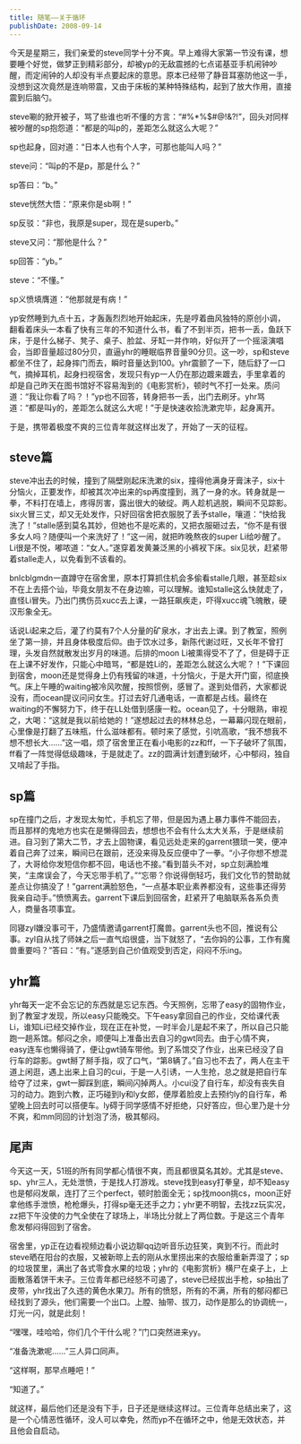 ```yaml
---
title: 随笔——关于循环
publishDate: 2008-09-14
---
```


今天是星期三，我们亲爱的steve同学十分不爽。早上难得大家第一节没有课，想要睡个好觉，做梦正到精彩部分，却被yp的无敌震撼的七点诺基亚手机闹钟吵醒，而定闹钟的人却没有半点要起床的意思。原本已经带了静音耳塞防他这一手，没想到这次竟然是连响带震，又由于床板的某种特殊结构，起到了放大作用，直接震到后脑勺。

steve唰的掀开被子，骂了些谁也听不懂的方言：“#%\*%$#@!&?!”，回头对同样被吵醒的sp抱怨道：“都是的叫p的，差距怎么就这么大呢？”

sp也起身，回对道：“日本人也有个人字，可那也能叫人吗？”

steve问：“叫p的不是p，那是什么？”

sp答曰：“b。”

steve恍然大悟：“原来你是sb啊！”

sp反驳：“非也，我原是super，现在是superb。”

steve又问：“那他是什么？”

sp回答：“yb。”

steve：“不懂。”

sp义愤填膺道：“他那就是有病！”

yp安然睡到九点十五，才轰轰烈烈地开始起床，先是哼着曲风独特的原创小调，翻看着床头一本看了快有三年的不知道什么书，看了不到半页，把书一丢，鱼跃下床，于是什么梯子、凳子、桌子、脸盆、牙缸一并作响，好似开了一个摇滚演唱会，当即音量超过80分贝，直逼yhr的睡眠临界音量90分贝。这一吵，sp和steve都坐不住了，起身摔门而去，瞬时音量达到100。yhr震颤了一下，随后舒了一口气，摘掉耳机，起身扫视宿舍，发现只有yp一人仍在那边踱来踱去，手里拿着的却是自己昨天在图书馆好不容易淘到的《电影赏析》，顿时气不打一处来。质问道：“我让你看了吗？！”yp也不回答，转身把书一丢，出门去刷牙。yhr骂道：“都是叫y的，差距怎么就这么大呢！”于是快速收拾洗漱完毕，起身离开。

于是，携带着极度不爽的三位青年就这样出发了，开始了一天的征程。

## steve篇

steve冲出去的时候，撞到了隔壁刚起床洗漱的six，撞得他满身牙膏沫子，six十分恼火，正要发作，却被其次冲出来的sp再度撞到，溅了一身的水。转身就是一拳，不料打在墙上，疼得厉害，露出很大的破绽。两人趁机逃脱，瞬间不见踪影。six火冒三丈，却又无处发作，只好回宿舍把衣服脱了丢予stalle，嚷道：“快给我洗了！”stalle感到莫名其妙，但她也不是吃素的，又把衣服砸过去，“你不是有很多女人吗？随便叫一个来洗好了！”这一闹，就把昨晚熬夜的super Li给吵醒了。Li很是不悦，嘟哝道：“女人。”遂穿着发黄兼泛黑的小裤衩下床。six见状，赶紧带着stalle走人，以免看到不该看的。

bnlcblgmdn一直蹲守在宿舍里，原本打算抓住机会多偷看stalle几眼，甚至趁six不在上去搭个讪，毕竟女朋友不在身边嘛，可以理解。谁知stalle这么快就走了，直怪Li冒失。乃出门携伤员xucc去上课，一路狂飙疾走，吓得xucc魂飞魄散，硬汉形象全无。

话说Li起来之后，灌了约莫有7个人分量的矿泉水，才出去上课。到了教室，照例坐了第一排，并且身体极度后仰。由于饮水过多，新陈代谢过旺，又长年不曾打理，头发自然就散发出岁月的味道。后排的moon Li被熏得受不了了，但是碍于正在上课不好发作，只能心中暗骂，“都是姓Li的，差距怎么就这么大呢？！”下课回到宿舍，moon还是觉得身上仍有残留的味道，十分恼火，于是大开门窗，彻底换气。床上午睡的waiting被冷风吹醒，按照惯例，感冒了。遂到处借药，大家都说没有，而ocean提议问问女生。打过去好几通电话，一直都是占线。最终在waiting的不懈努力下，终于在LL处借到感康一粒。ocean见了，十分眼熟，审视之，大喝：“这就是我以前给她的！”遂想起过去的林林总总，一幕幕闪现在眼前，心里像是打翻了五味瓶，什么滋味都有。顿时来了感觉，引吭高歌，“我不想我不想不想长大……”这一唱，烦了宿舍里正在看小电影的zz和ff，一下子破坏了氛围，ff看了一阵觉得低级趣味，于是就走了。zz的圆满计划遭到破坏，心中郁闷，独自又啃起了手指。

## sp篇

sp在撞门之后，才发现太匆忙，手机忘了带，但是因为遇上暴力事件不能回去，而且那样的鬼地方也实在是懒得回去，想想也不会有什么太大关系，于是继续前进。自习到了第大二节，才去上固物课，看见远处走来的garrent猥琐一笑，便冲着自己奔了过来，瞬间已在跟前，还没来得及反应便中了一拳。“小子你想不想混了，大哥给你发短信你都不回，电话也不接。”看到苗头不对，sp立刻满脸堆笑，“主席误会了，今天忘带手机了。”“忘带？你说得倒轻巧，我们文化节的赞助就差点让你搞没了！”garrent满脸怒色，“一点基本职业素养都没有，这些事还得劳我亲自动手。”愤愤离去。garrent下课后到回宿舍，赶紧开了电脑联系各系负责人，商量各项事宜。

同寝zyl嫌没事可干，乃盛情邀请garrent打魔兽。garrent头也不回，推说有公事。zyl自从找了师妹之后一直气焰很盛，当下就怒了，“去你妈的公事，工作有魔兽重要吗？”答曰：“有。”遂感到自己价值观受到否定，闷闷不乐ing。

## yhr篇

yhr每天一定不会忘记的东西就是忘记东西。今天照例，忘带了easy的固物作业，到了教室才发现，所以easy只能晚交。下午easy拿回自己的作业，交给课代表Li，谁知Li已经交掉作业，现在正在补觉，一时半会儿是起不来了，所以自己只能跑一趟系馆。郁闷之余，顺便叫上准备出去自习的gwt同去。由于心情不爽，easy连车也懒得骑了，便让gwt骑车带他。到了系馆交了作业，出来已经没了自行车的踪影。gwt掰了掰手指，叹了口气，“第8辆了。”自习也不去了，两人在主干道上闲逛，遇上出来上自习的cui，于是一人引诱，一人生抢，总之就是把自行车给夺了过来，gwt一脚踩到底，瞬间闪掉两人。小cui没了自行车，却没有丧失自习的动力。跑到六教，正巧碰到ly和ly女郎，便厚着脸皮上去预约ly的自行车，希望晚上回去时可以搭便车。ly碍于同学感情不好拒绝，只好答应，但心里乃是十分不爽，和mm同回的计划泡了汤，极其郁闷。

## 尾声

今天这一天，51班的所有同学都心情很不爽，而且都很莫名其妙。尤其是steve、sp、yhr三人，无处泄愤，于是找人打游戏。steve找到easy打拳皇，却不知easy也是郁闷发飙，连打了三个perfect，顿时脸面全无；sp找moon挑cs，moon正好拿他练手泄愤，枪枪爆头，打得sp毫无还手之力；yhr更不明智，去找zz玩实况，zz把下午没使的力气全使在了球场上，半场比分就上了两位数。于是这三个青年愈发郁闷得回到了宿舍。

宿舍里，yp正在边看视频边看小说边聊qq边听音乐边狂笑，爽到不行。而此时steve晒在阳台的衣服，又被新晾上去的刚从水里捞出来的衣服给重新弄湿了；sp的垃圾筐里，满出了各式零食水果的垃圾；yhr的《电影赏析》横尸在桌子上，上面散落着饼干末子。三位青年都已经怒不可遏了，steve已经拔出手枪，sp抽出了皮带，yhr找出了久违的黄色水果刀。所有的愤怒，所有的不满，所有的郁闷都已经找到了源头，他们需要一个出口。上膛、抽带、拔刀，动作是那么的协调统一，灯光一闪，就是此刻！

“嘿嘿，哇哈哈，你们几个干什么呢？”门口突然进来yy。

“准备洗漱呢……”三人异口同声。

“这样啊，那早点睡吧！”

“知道了。”

就这样，最后他们还是没有下手，日子还是继续这样过。三位青年总结出来了，这是一个心情恶性循环，没人可以幸免，然而yp不在循环之中，他是无效状态，并且他会自启动。
